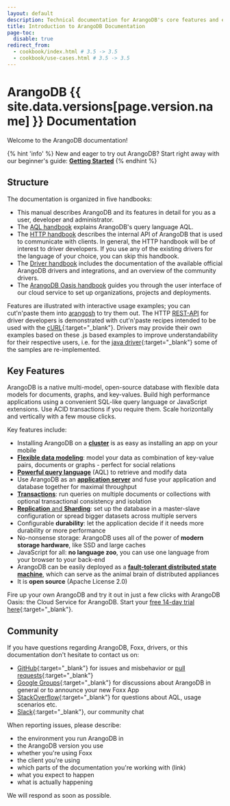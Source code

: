 ```yaml
---
layout: default
description: Technical documentation for ArangoDB's core features and ecosystem
title: Introduction to ArangoDB Documentation
page-toc:
  disable: true
redirect_from:
  - cookbook/index.html # 3.5 -> 3.5
  - cookbook/use-cases.html # 3.5 -> 3.5
---
```

# ArangoDB {{ site.data.versions[page.version.name] }} Documentation

Welcome to the ArangoDB documentation!

{% hint 'info' %}
New and eager to try out ArangoDB? Start right away with our beginner's guide:
[**Getting Started**](getting-started.html)
{% endhint %}

## Structure

The documentation is organized in five handbooks:

- This manual describes ArangoDB and its features in detail for you as a user,
  developer and administrator.
- The [AQL handbook](aql/) explains ArangoDB's query language AQL.
- The [HTTP handbook](http/) describes the internal API of ArangoDB
  that is used to communicate with clients. In general, the HTTP handbook will be
  of interest to driver developers. If you use any of the existing drivers for
  the language of your choice, you can skip this handbook.
- The [Driver handbook](drivers/) includes the documentation of the
  available official ArangoDB drivers and integrations, and an overview of the community
  drivers.
- The [ArangoDB Oasis handbook](oasis/) guides you through the user interface
  of our cloud service to set up organizations, projects and deployments.

Features are illustrated with interactive usage examples; you can cut'n'paste them
into [arangosh](programs-arangosh.html) to try them out. The HTTP
[REST-API](http/) for driver developers is demonstrated with cut'n'paste
recipes intended to be used with the [cURL](http://curl.haxx.se){:target="_blank"}. Drivers may provide
their own examples based on these .js based examples to improve understandability
for their respective users, i.e. for the [java driver](https://github.com/arangodb/arangodb-java-driver#learn-more){:target="_blank"}
some of the samples are re-implemented.

## Key Features

ArangoDB is a native multi-model, open-source database with flexible data models for documents, graphs, and key-values. Build high performance applications using a convenient SQL-like query language or JavaScript extensions. Use ACID transactions if you require them. Scale horizontally and vertically with a few mouse clicks.

Key features include:

- Installing ArangoDB on a [**cluster**](deployment.html) is as easy as installing an app on your mobile
- [**Flexible data modeling**](data-modeling.html): model your data as combination of key-value pairs, documents or graphs - perfect for social relations
- [**Powerful query language**](aql/) (AQL) to retrieve and modify data 
- Use ArangoDB as an [**application server**](foxx.html) and fuse your application and database together for maximal throughput
- [**Transactions**](transactions.html): run queries on multiple documents or collections with optional transactional consistency and isolation
- [**Replication** and **Sharding**](administration.html): set up the database in a master-slave configuration or spread bigger datasets across multiple servers
- Configurable **durability**: let the application decide if it needs more durability or more performance
- No-nonsense storage: ArangoDB uses all of the power of **modern storage hardware**, like SSD and large caches
- JavaScript for all: **no language zoo**, you can use one language from your browser to your back-end
- ArangoDB can be easily deployed as a [**fault-tolerant distributed state machine**](deployment-standalone-agency.html), which can serve as the animal brain of distributed appliances
- It is **open source** (Apache License 2.0)

Fire up your own ArangoDB and try it out in just a few clicks with
ArangoDB Oasis: the Cloud Service for ArangoDB. Start your
[free 14-day trial here](https://cloud.arangodb.com/home?utm_source=docs&utm_medium=top_pages&utm_campaign=docs_traffic){:target="_blank"}.

## Community

If you have questions regarding ArangoDB, Foxx, drivers, or this documentation don't hesitate to contact us on:

- [GitHub](https://github.com/arangodb/arangodb/issues){:target="_blank"} for issues
  and misbehavior or [pull requests](https://www.arangodb.com/community/){:target="_blank"}
- [Google Groups](https://groups.google.com/forum/?hl=de#!forum/arangodb){:target="_blank"} for discussions about ArangoDB in general or to announce your new Foxx App
- [StackOverflow](http://stackoverflow.com/questions/tagged/arangodb){:target="_blank"} for questions about AQL, usage scenarios etc.
- [Slack](http://slack.arangodb.com){:target="_blank"}, our community chat

When reporting issues, please describe:

- the environment you run ArangoDB in
- the ArangoDB version you use
- whether you're using Foxx
- the client you're using
- which parts of the documentation you're working with (link)
- what you expect to happen
- what is actually happening

We will respond as soon as possible.
